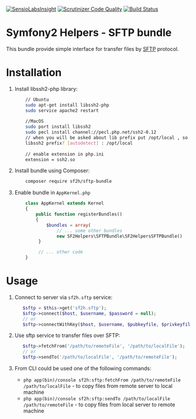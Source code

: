 [![SensioLabsInsight](https://insight.sensiolabs.com/projects/e0b26b60-76f3-40a4-9416-9b6c65fb93a2/mini.png)](https://insight.sensiolabs.com/projects/e0b26b60-76f3-40a4-9416-9b6c65fb93a2) [![Scrutinizer Code Quality](https://scrutinizer-ci.com/g/NovikovViktor/SFTPBundle/badges/quality-score.png?b=develop)](https://scrutinizer-ci.com/g/NovikovViktor/SFTPBundle/?branch=develop) [![Build Status](https://travis-ci.org/NovikovViktor/SFTPBundle.svg?branch=develop)](https://travis-ci.org/NovikovViktor/SFTPBundle)

Symfony2 Helpers - SFTP bundle
=====================

This bundle provide simple interface for transfer files by [SFTP](https://en.wikipedia.org/wiki/SSH_File_Transfer_Protocol) protocol.

Installation
==============

1) Install libssh2-php library:

    ```bash
        // Ubuntu
        sudo apt-get install libssh2-php
        sudo service apache2 restart
        
        //MacOS
        sudo port install libssh2
        sudo pecl install channel://pecl.php.net/ssh2-0.12 
        // when you will be asked about lib prefix put /opt/local , so terminal will look like
        libssh2 prefix? [autodetect] : /opt/local
        
        // enable extension in php.ini
        extension = ssh2.so
    ```

2) Install bundle using Composer:

    ```bash
        composer require sf2h/sftp-bundle
    ```

3) Enable bundle in `AppKernel.php`

    ```php
        class AppKernel extends Kernel
        {
            public function registerBundles()
            {
                $bundles = array(
                    // ... some other bundles
                    new SF2Helpers\SFTPBundle\SF2HelpersSFTPBundle()
             }

             // ... other code
        }
    ```
Usage
=======

1) Connect to server via `sf2h.sftp` service:
    
    ```php
       $sftp = $this->get('sf2h.sftp');
       $sftp->connect($host, $username, $password = null);
       // or
       $sftp->connectWithKey($host, $username, $pubkeyfile, $privkeyfile, $passphrase = null);
    ```

2) Use sftp service  to transfer files over SFTP:
    
    ```php
       $sftp->fetchFrom('/path/to/remoteFile', '/path/to/localFile');
       // or
       $sftp->sendTo('/path/to/localFile', '/path/to/remoteFile');
    ```

3) From CLI could be used one of the following commands:
   
    - `php app(bin)/console sf2h:sftp:fetchFrom /path/to/remoteFile /path/to/localFile` - to copy files from remote server to local machine
    - `php app(bin)/console sf2h:sftp:sendTo /path/to/localFile /path/to/remoteFile` - to copy files from local server to remote machine
